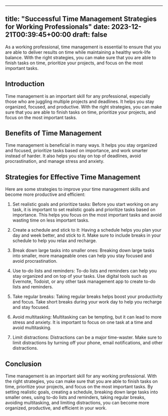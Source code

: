 
---
title: "Successful Time Management Strategies for Working Professionals"
date: 2023-12-21T00:39:45+00:00
draft: false
---

As a working professional, time management is essential to ensure that you are able to deliver results on time while maintaining a healthy work-life balance. With the right strategies, you can make sure that you are able to finish tasks on time, prioritize your projects, and focus on the most important tasks.

## Introduction

Time management is an important skill for any professional, especially those who are juggling multiple projects and deadlines. It helps you stay organized, focused, and productive. With the right strategies, you can make sure that you are able to finish tasks on time, prioritize your projects, and focus on the most important tasks.

## Benefits of Time Management

Time management is beneficial in many ways. It helps you stay organized and focused, prioritize tasks based on importance, and work smarter instead of harder. It also helps you stay on top of deadlines, avoid procrastination, and manage stress and anxiety.

## Strategies for Effective Time Management

Here are some strategies to improve your time management skills and become more productive and efficient:

1. Set realistic goals and prioritize tasks: Before you start working on any task, it is important to set realistic goals and prioritize tasks based on importance. This helps you focus on the most important tasks and avoid wasting time on less important tasks.

2. Create a schedule and stick to it: Having a schedule helps you plan your day and week better, and stick to it. Make sure to include breaks in your schedule to help you relax and recharge.

3. Break down large tasks into smaller ones: Breaking down large tasks into smaller, more manageable ones can help you stay focused and avoid procrastination.

4. Use to-do lists and reminders: To-do lists and reminders can help you stay organized and on top of your tasks. Use digital tools such as Evernote, Todoist, or any other task management app to create to-do lists and reminders.

5. Take regular breaks: Taking regular breaks helps boost your productivity and focus. Take short breaks during your work day to help you recharge and stay focused.

6. Avoid multitasking: Multitasking can be tempting, but it can lead to more stress and anxiety. It is important to focus on one task at a time and avoid multitasking.

7. Limit distractions: Distractions can be a major time-waster. Make sure to limit distractions by turning off your phone, email notifications, and other distractions.

## Conclusion

Time management is an important skill for any working professional. With the right strategies, you can make sure that you are able to finish tasks on time, prioritize your projects, and focus on the most important tasks. By setting realistic goals, creating a schedule, breaking down large tasks into smaller ones, using to-do lists and reminders, taking regular breaks, avoiding multitasking, and limiting distractions, you can become more organized, productive, and efficient in your work.